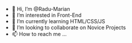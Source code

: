 - 👋 Hi, I’m @Radu-Marian
- 👀 I’m interested in Front-End 
- 🌱 I’m currently learning HTML/CSS/JS
- 💞️ I’m looking to collaborate on Novice Projects
- 📫 How to reach me ...

<!---
Radu-Marian8/Radu-Marian8 is a ✨ special ✨ repository because its `README.md` (this file) appears on your GitHub profile.
You can click the Preview link to take a look at your changes.
--->
